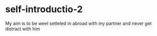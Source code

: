 # self-introductio-2
My aim is to be weel setteled in abroad with my partner and never get distract with him
